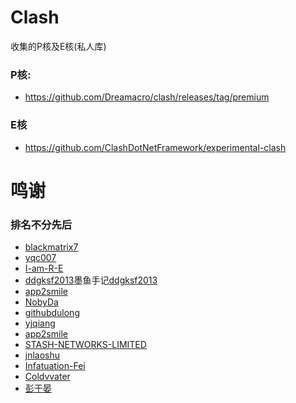 # Clash
收集的P核及E核(私人库)
### P核:
* https://github.com/Dreamacro/clash/releases/tag/premium

### E核
* https://github.com/ClashDotNetFramework/experimental-clash



# 鸣谢
### 排名不分先后
* [blackmatrix7](https://github.com/blackmatrix7)
* [yqc007](https://github.com/yqc007)
* [I-am-R-E](https://github.com/I-am-R-E)
* [ddgksf2013](https://github.com/ddgksf2013/Cuttlefish)墨鱼手记[ddgksf2013](https://codeberg.org/ddgksf2013/Cuttlefish/)  
* [app2smile](https://github.com/app2smile)
* [NobyDa](https://github.com/NobyDa)
* [githubdulong](https://github.com/githubdulong)
* [yjqiang](https://github.com/yjqiang)
* [app2smile](https://github.com/app2smile)
* [STASH-NETWORKS-LIMITED](https://github.com/STASH-NETWORKS-LIMITED)
* [jnlaoshu](https://github.com/jnlaoshu)
* [Infatuation-Fei](https://github.com/Infatuation-Fei)
* [Coldvvater](https://github.com/Coldvvater)
* [彭于晏](https://github.com/89996462)
